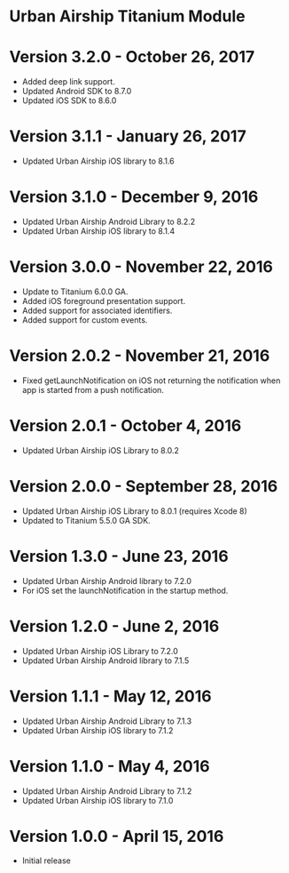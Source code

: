Urban Airship Titanium Module
=============================

Version 3.2.0 - October 26, 2017
================================
 - Added deep link support.
 - Updated Android SDK to 8.7.0
 - Updated iOS SDK to 8.6.0

Version 3.1.1 - January 26, 2017
================================
 - Updated Urban Airship iOS library to 8.1.6

Version 3.1.0 - December 9, 2016
================================
 - Updated Urban Airship Android Library to 8.2.2
 - Updated Urban Airship iOS library to 8.1.4

Version 3.0.0 - November 22, 2016
=================================
 - Update to Titanium 6.0.0 GA.
 - Added iOS foreground presentation support.
 - Added support for associated identifiers.
 - Added support for custom events.

Version 2.0.2 - November 21, 2016
=================================
 - Fixed getLaunchNotification on iOS not returning the notification when app is started from a push notification.

Version 2.0.1 - October 4, 2016
===============================
 - Updated Urban Airship iOS Library to 8.0.2

Version 2.0.0 - September 28, 2016
==================================
 - Updated Urban Airship iOS Library to 8.0.1 (requires Xcode 8)
 - Updated to Titanium 5.5.0 GA SDK.

Version 1.3.0 - June 23, 2016
=============================
 - Updated Urban Airship Android library to 7.2.0
 - For iOS set the launchNotification in the startup method.

Version 1.2.0 - June 2, 2016
============================
 - Updated Urban Airship iOS Library to 7.2.0
 - Updated Urban Airship Android library to 7.1.5

Version 1.1.1 - May 12, 2016
============================
 - Updated Urban Airship Android Library to 7.1.3
 - Updated Urban Airship iOS library to 7.1.2

Version 1.1.0 - May 4, 2016
===========================
 - Updated Urban Airship Android Library to 7.1.2
 - Updated Urban Airship iOS library to 7.1.0

Version 1.0.0 - April 15, 2016
==============================
 - Initial release
